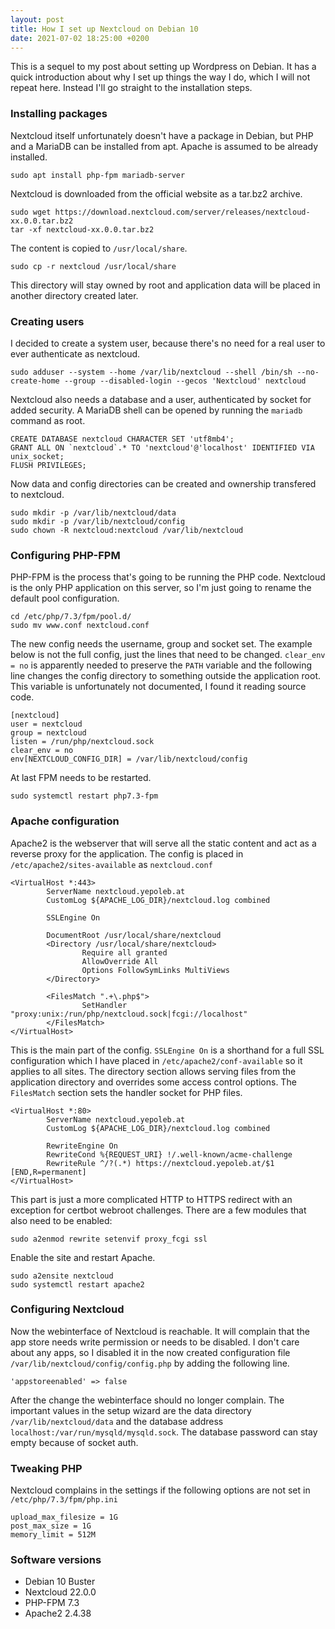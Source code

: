 ```yaml
---
layout: post
title: How I set up Nextcloud on Debian 10
date: 2021-07-02 18:25:00 +0200
---
```


This is a sequel to my post about setting up Wordpress on Debian. It has a quick introduction about why I set up things the way I do, which I will not repeat here. Instead I'll go straight to the installation steps.

### Installing packages

Nextcloud itself unfortunately doesn't have a package in Debian, but PHP and a MariaDB can be installed from apt. Apache is assumed to be already installed.

    sudo apt install php-fpm mariadb-server

Nextcloud is downloaded from the official website as a tar.bz2 archive.

    sudo wget https://download.nextcloud.com/server/releases/nextcloud-xx.0.0.tar.bz2
    tar -xf nextcloud-xx.0.0.tar.bz2

The content is copied to `/usr/local/share`.

    sudo cp -r nextcloud /usr/local/share

This directory will stay owned by root and application data will be placed in another directory created later.

### Creating users
    
I decided to create a system user, because there's no need for a real user to ever authenticate as nextcloud.

    sudo adduser --system --home /var/lib/nextcloud --shell /bin/sh --no-create-home --group --disabled-login --gecos 'Nextcloud' nextcloud

Nextcloud also needs a database and a user, authenticated by socket for added security. A MariaDB shell can be opened by running the `mariadb` command as root.

    CREATE DATABASE nextcloud CHARACTER SET 'utf8mb4';
    GRANT ALL ON `nextcloud`.* TO 'nextcloud'@'localhost' IDENTIFIED VIA unix_socket;
    FLUSH PRIVILEGES;

Now data and config directories can be created and ownership transfered to nextcloud.

    sudo mkdir -p /var/lib/nextcloud/data
    sudo mkdir -p /var/lib/nextcloud/config
    sudo chown -R nextcloud:nextcloud /var/lib/nextcloud

### Configuring PHP-FPM

PHP-FPM is the process that's going to be running the PHP code. Nextcloud is the only PHP application on this server, so I'm just going to rename the default pool configuration.

    cd /etc/php/7.3/fpm/pool.d/
    sudo mv www.conf nextcloud.conf

The new config needs the username, group and socket set. The example below is not the full config, just the lines that need to be changed. `clear_env = no` is apparently needed to preserve the `PATH` variable and the following line changes the config directory to something outside the application root. This variable is unfortunately not documented, I found it reading source code.
    
    [nextcloud]
    user = nextcloud
    group = nextcloud
    listen = /run/php/nextcloud.sock
    clear_env = no
    env[NEXTCLOUD_CONFIG_DIR] = /var/lib/nextcloud/config

At last FPM needs to be restarted.

    sudo systemctl restart php7.3-fpm

### Apache configuration

Apache2 is the webserver that will serve all the static content and act as a reverse proxy for the application. The config is placed in `/etc/apache2/sites-available` as `nextcloud.conf`

    <VirtualHost *:443>
            ServerName nextcloud.yepoleb.at
            CustomLog ${APACHE_LOG_DIR}/nextcloud.log combined

            SSLEngine On

            DocumentRoot /usr/local/share/nextcloud
            <Directory /usr/local/share/nextcloud>
                    Require all granted
                    AllowOverride All
                    Options FollowSymLinks MultiViews
            </Directory>

            <FilesMatch ".+\.php$">
                    SetHandler "proxy:unix:/run/php/nextcloud.sock|fcgi://localhost"
            </FilesMatch>
    </VirtualHost>

This is the main part of the config. `SSLEngine On` is a shorthand for a full SSL configuration which I have placed in `/etc/apache2/conf-available` so it applies to all sites. The directory section allows serving files from the application directory and overrides some access control options. The `FilesMatch` section sets the handler socket for PHP files.
    
    <VirtualHost *:80>
            ServerName nextcloud.yepoleb.at
            CustomLog ${APACHE_LOG_DIR}/nextcloud.log combined

            RewriteEngine On
            RewriteCond %{REQUEST_URI} !/.well-known/acme-challenge
            RewriteRule ^/?(.*) https://nextcloud.yepoleb.at/$1 [END,R=permanent]
    </VirtualHost>

This part is just a more complicated HTTP to HTTPS redirect with an exception for certbot webroot challenges. There are a few modules that also need to be enabled:

    sudo a2enmod rewrite setenvif proxy_fcgi ssl

Enable the site and restart Apache.

    sudo a2ensite nextcloud
    sudo systemctl restart apache2

### Configuring Nextcloud

Now the webinterface of Nextcloud is reachable. It will complain that the app store needs write permission or needs to be disabled. I don't care about any apps, so I disabled it in the now created configuration file `/var/lib/nextcloud/config/config.php` by adding the following line.

    'appstoreenabled' => false

After the change the webinterface should no longer complain. The important values in the setup wizard are the data directory `/var/lib/nextcloud/data` and the database address `localhost:/var/run/mysqld/mysqld.sock`. The database password can stay empty because of socket auth.

### Tweaking PHP

Nextcloud complains in the settings if the following options are not set in `/etc/php/7.3/fpm/php.ini`

    upload_max_filesize = 1G
    post_max_size = 1G
    memory_limit = 512M

### Software versions

* Debian 10 Buster
* Nextcloud 22.0.0
* PHP-FPM 7.3
* Apache2 2.4.38

